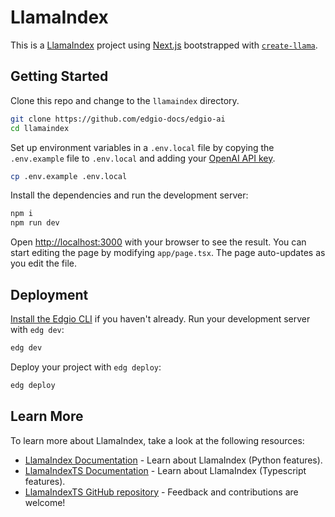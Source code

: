 # LlamaIndex

This is a [LlamaIndex](https://www.llamaindex.ai/) project using [Next.js](https://nextjs.org/) bootstrapped with [`create-llama`](https://github.com/run-llama/LlamaIndexTS/tree/main/packages/create-llama).

## Getting Started

Clone this repo and change to the `llamaindex` directory. 

```bash
git clone https://github.com/edgio-docs/edgio-ai
cd llamaindex
```

Set up environment variables in a `.env.local` file by copying the `.env.example` file to `.env.local` and adding your [OpenAI API key](https://help.openai.com/en/articles/4936850-where-do-i-find-my-api-key).

```bash
cp .env.example .env.local
```

Install the dependencies and run the development server:

```bash
npm i
npm run dev
```

Open [http://localhost:3000](http://localhost:3000) with your browser to see the result. You can start editing the page by modifying `app/page.tsx`. The page auto-updates as you edit the file.

## Deployment

[Install the Edgio CLI](https://docs.edg.io/guides/v7/develop/cli) if you haven't already. Run your development server with `edg dev`:

```bash
edg dev
```

Deploy your project with `edg deploy`:

```bash
edg deploy
```

## Learn More

To learn more about LlamaIndex, take a look at the following resources:

- [LlamaIndex Documentation](https://docs.llamaindex.ai) - Learn about LlamaIndex (Python features).
- [LlamaIndexTS Documentation](https://ts.llamaindex.ai) - Learn about LlamaIndex (Typescript features).
- [LlamaIndexTS GitHub repository](https://github.com/run-llama/LlamaIndexTS) - Feedback and contributions are welcome!
